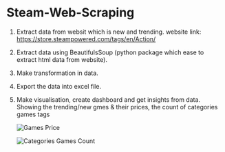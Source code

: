 # Steam-Web-Scraping
1. Extract data from websit which is new and trending. 
   website link: https://store.steampowered.com/tags/en/Action/
2. Extract data using BeautifulsSoup (python package which ease to extract html data from website).
3. Make transformation in data.
4. Export the data into excel file.
5. Make visualisation, create dashboard and get insights from data.
   Showing the trending/new gmes & their prices, 
   the count of categories games tags
   
   ![Games Price](https://user-images.githubusercontent.com/49993791/142439284-498d32c2-9585-454e-b7d8-224f61ad7cd5.png)

   ![Categories Games Count](https://user-images.githubusercontent.com/49993791/142439327-bd0c7082-6dca-48f4-97aa-94774eb3b4af.png)

